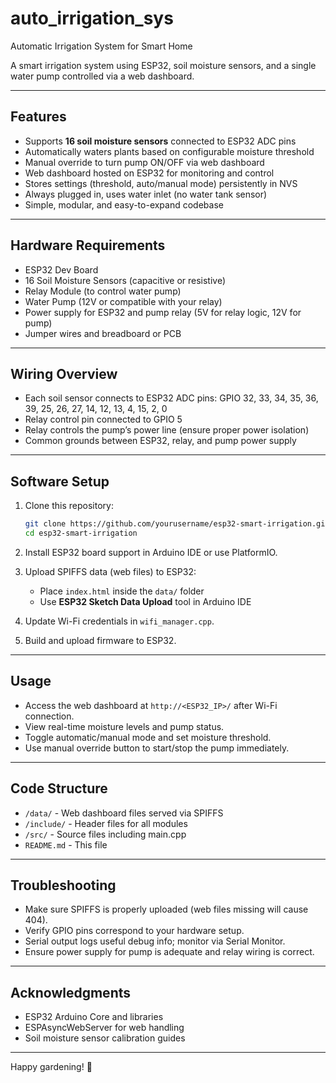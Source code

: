 # auto_irrigation_sys
Automatic Irrigation System for Smart Home

A smart irrigation system using ESP32, soil moisture sensors, and a single water pump controlled via a web dashboard.

---

## Features

- Supports **16 soil moisture sensors** connected to ESP32 ADC pins  
- Automatically waters plants based on configurable moisture threshold  
- Manual override to turn pump ON/OFF via web dashboard  
- Web dashboard hosted on ESP32 for monitoring and control  
- Stores settings (threshold, auto/manual mode) persistently in NVS  
- Always plugged in, uses water inlet (no water tank sensor)  
- Simple, modular, and easy-to-expand codebase  

---

## Hardware Requirements

- ESP32 Dev Board  
- 16 Soil Moisture Sensors (capacitive or resistive)  
- Relay Module (to control water pump)  
- Water Pump (12V or compatible with your relay)  
- Power supply for ESP32 and pump relay (5V for relay logic, 12V for pump)  
- Jumper wires and breadboard or PCB  

---

## Wiring Overview

- Each soil sensor connects to ESP32 ADC pins: GPIO 32, 33, 34, 35, 36, 39, 25, 26, 27, 14, 12, 13, 4, 15, 2, 0  
- Relay control pin connected to GPIO 5  
- Relay controls the pump’s power line (ensure proper power isolation)  
- Common grounds between ESP32, relay, and pump power supply  


---

## Software Setup

1. Clone this repository:

    ```bash
    git clone https://github.com/yourusername/esp32-smart-irrigation.git
    cd esp32-smart-irrigation
    ```

2. Install ESP32 board support in Arduino IDE or use PlatformIO.

3. Upload SPIFFS data (web files) to ESP32:

    - Place `index.html` inside the `data/` folder  
    - Use **ESP32 Sketch Data Upload** tool in Arduino IDE

4. Update Wi-Fi credentials in `wifi_manager.cpp`.

5. Build and upload firmware to ESP32.

---

## Usage

- Access the web dashboard at `http://<ESP32_IP>/` after Wi-Fi connection.  
- View real-time moisture levels and pump status.  
- Toggle automatic/manual mode and set moisture threshold.  
- Use manual override button to start/stop the pump immediately.  

---

## Code Structure

- `/data/` - Web dashboard files served via SPIFFS  
- `/include/` - Header files for all modules  
- `/src/` - Source files including main.cpp  
- `README.md` - This file  

---

## Troubleshooting

- Make sure SPIFFS is properly uploaded (web files missing will cause 404).  
- Verify GPIO pins correspond to your hardware setup.  
- Serial output logs useful debug info; monitor via Serial Monitor.  
- Ensure power supply for pump is adequate and relay wiring is correct.  

---

## Acknowledgments

- ESP32 Arduino Core and libraries  
- ESPAsyncWebServer for web handling  
- Soil moisture sensor calibration guides  

---

Happy gardening! 🌿  

